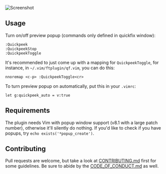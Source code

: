 ![Screenshot](http://i.andrewradev.com/88051d292a4314f88151f0887c845838.jpg)

## Usage

Turn on/off preview popup (commands only defined in quickfix window):

```
:Quickpeek
:QuickpeekStop
:QuickpeekToggle
```

It's recommended to just come up with a mapping for `QuickpeekToggle`, for instance, in `~/.vim/ftplugin/qf.vim`, you can do this:

```
nnoremap <c-p> :QuickpeekToggle<cr>
```

To turn preview popup on automatically, put this in your `.vimrc`:

```
let g:quickpeek_auto = v:true
```

## Requirements

The plugin needs Vim with popup window support (v8.1 with a large patch number), otherwise it'll silently do nothing. If you'd like to check if you have popups, try `echo exists('*popup_create')`.

## Contributing

Pull requests are welcome, but take a look at [CONTRIBUTING.md](https://github.com/AndrewRadev/quickpeek.vim/blob/master/CONTRIBUTING.md) first for some guidelines. Be sure to abide by the [CODE_OF_CONDUCT.md](https://github.com/AndrewRadev/quickpeek.vim/blob/master/CODE_OF_CONDUCT.md) as well.
